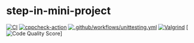 # step-in-mini-project
[![CI](https://github.com/prani2298/tic-tac-toe-mini-project/actions/workflows/build.yml/badge.svg)](https://github.com/prani2298/tic-tac-toe-mini-project/actions/workflows/build.yml)
[![cppcheck-action](https://github.com/prani2298/tic-tac-toe-mini-project/actions/workflows/cpp.yml/badge.svg)](https://github.com/prani2298/tic-tac-toe-mini-project/actions/workflows/cpp.yml)
 [![.github/workflows/unittesting.yml](https://github.com/prani2298/tic-tac-toe-mini-project/actions/workflows/unittesting.yml/badge.svg)](https://github.com/prani2298/tic-tac-toe-mini-project/actions/workflows/unittesting.yml)
 [![Valgrind](https://github.com/prani2298/tic-tac-toe-mini-project/actions/workflows/Valgrind.yml/badge.svg)](https://github.com/prani2298/tic-tac-toe-mini-project/actions/workflows/Valgrind.yml)
[![Code Quality Score](https://www.code-inspector.com/project/28108/score/svg)]
